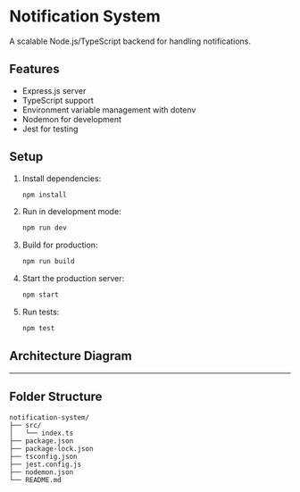 # Notification System

A scalable Node.js/TypeScript backend for handling notifications.

## Features
- Express.js server
- TypeScript support
- Environment variable management with dotenv
- Nodemon for development
- Jest for testing

## Setup

1. Install dependencies:
   ```bash
   npm install
   ```
2. Run in development mode:
   ```bash
   npm run dev
   ```
3. Build for production:
   ```bash
   npm run build
   ```
4. Start the production server:
   ```bash
   npm start
   ```
5. Run tests:
   ```bash
   npm test
   ```

## Architecture Diagram

<!-- TODO: Add architecture diagram here -->

---

## Folder Structure

```
notification-system/
├── src/
│   └── index.ts
├── package.json
├── package-lock.json
├── tsconfig.json
├── jest.config.js
├── nodemon.json
└── README.md
``` 